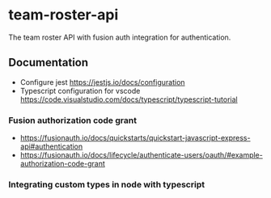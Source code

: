 # team-roster-api

The team roster API with fusion auth integration for authentication.

## Documentation

- Configure jest https://jestjs.io/docs/configuration
- Typescript configuration for vscode https://code.visualstudio.com/docs/typescript/typescript-tutorial

### Fusion authorization code grant

- https://fusionauth.io/docs/quickstarts/quickstart-javascript-express-api#authentication
- https://fusionauth.io/docs/lifecycle/authenticate-users/oauth/#example-authorization-code-grant

### Integrating custom types in node with typescript
